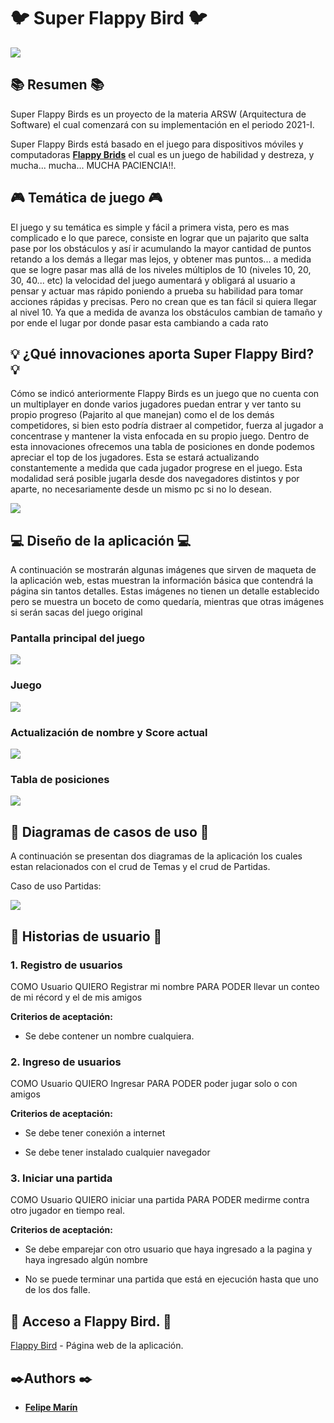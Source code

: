 # 🐦 Super Flappy Bird 🐦
![](img/Inicio.PNG)

## 📚 Resumen 📚

Super Flappy Birds es un proyecto de la materia ARSW (Arquitectura de Software) el cual comenzará con su implementación en el periodo 2021-I.

Super Flappy Birds  está basado en el juego para dispositivos móviles y computadoras  **[Flappy Brids](https://flappybird.io/)** el cual es un juego de habilidad y destreza, y mucha... mucha... MUCHA PACIENCIA!!. 

## 🎮 Temática de juego 🎮

El juego y su temática es simple y fácil a primera vista, pero es mas complicado e lo que parece, consiste en lograr que un pajarito que salta pase por los obstáculos y así ir acumulando la mayor cantidad de puntos retando a los demás a llegar mas lejos, y obtener mas puntos... a medida que se  logre pasar mas allá de los niveles múltiplos de 10 (niveles 10, 20, 30, 40... etc) la velocidad del juego aumentará y obligará al usuario a pensar y actuar mas rápido poniendo a prueba su  habilidad para tomar acciones rápidas y precisas. Pero no crean que es tan fácil si quiera llegar al nivel 10. Ya que a medida de avanza los obstáculos cambian de tamaño y por ende el lugar por donde pasar esta cambiando a cada rato

## **💡 ¿Qué innovaciones aporta Super Flappy Bird? 💡**

Cómo se indicó anteriormente Flappy Birds es un juego que no cuenta con un multiplayer en donde varios  jugadores puedan entrar y ver tanto su propio progreso (Pajarito al que manejan) como el de los demás competidores, si bien esto podría distraer al competidor, fuerza al jugador a concentrase y mantener la vista enfocada en su propio juego.
Dentro de esta innovaciones ofrecemos una tabla de posiciones en donde podemos apreciar el top de los jugadores. Esta se estará actualizando constantemente a medida que cada jugador progrese en el juego.
Esta modalidad será posible jugarla desde dos navegadores distintos y por aparte, no necesariamente desde un mismo pc si no lo desean.

![](img/Navegadores.PNG)

##  💻 Diseño de la aplicación 💻

A continuación se mostrarán algunas imágenes que sirven de maqueta de la aplicación web, estas muestran la información básica que contendrá la página sin tantos detalles.
Estas imágenes no tienen un detalle establecido pero se muestra un boceto de como quedaría, mientras que otras imágenes si serán sacas del juego original

### Pantalla principal del juego
![](img/Flappy.PNG)

### Juego
![](img/Juego.PNG)

### Actualización de nombre  y Score actual
![](img/Nombre.PNG)

### Tabla de posiciones
![](img/Tabla.PNG)


## 📐 Diagramas de casos de uso 📐

A continuación se presentan dos diagramas de la aplicación los cuales estan relacionados con el crud de Temas y el crud de Partidas.

Caso de uso Partidas:

![](img/Diagrama.PNG)



## 🧾 Historias de usuario 🧾


### 1. Registro de usuarios

COMO Usuario QUIERO Registrar mi nombre PARA PODER llevar un conteo de mi récord y el de mis amigos

**Criterios de aceptación:**

-  Se debe contener un nombre cualquiera.

### 2. Ingreso de usuarios

COMO Usuario QUIERO Ingresar PARA PODER poder jugar solo o con amigos

**Criterios de aceptación:**

-  Se debe tener conexión a internet 

-  Se debe tener instalado cualquier navegador


### 3. Iniciar una partida

COMO Usuario QUIERO iniciar una partida PARA PODER medirme contra otro jugador en tiempo real.

**Criterios de aceptación:**

-  Se debe emparejar con otro usuario que haya ingresado a la pagina y haya ingresado algún nombre

- No se puede terminar una partida que está en ejecución hasta que uno de los dos falle.


## 🔗 Acceso a Flappy Bird. 🔗

[Flappy Bird](https://flappybird.io/) - Página web de la aplicación.

## ✒️Authors ✒️

* [**Felipe Marín** ](https://github.com/PhillipMarin117)